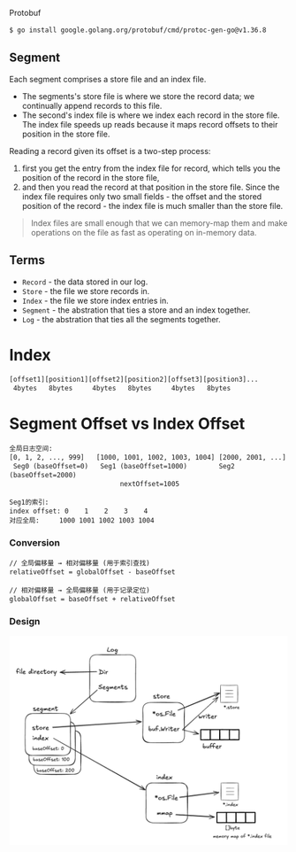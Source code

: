 Protobuf

```sh
$ go install google.golang.org/protobuf/cmd/protoc-gen-go@v1.36.8
```

## Segment

Each segment comprises a store file and an index file.

- The segments's store file is where we store the record data; we continually append records to this file.
- The second's index file is where we index each record in the store file. The index file speeds up reads because it maps record offsets to their position in the store file.

Reading a record given its offset is a two-step process:

1. first you get the entry from the index file for record, which tells you the position of the record in the store file,
2. and then you read the record at that position in the store file. Since the index file requires only two small fields - the offset and the stored position of the record - the index file is much smaller than the store file.

> Index files are small enough that we can memory-map them and make operations on the file as fast as operating on in-memory data.

## Terms

- `Record` - the data stored in our log.
- `Store` - the file we store records in.
- `Index` - the file we store index entries in.
- `Segment` - the abstration that ties a store and an index together.
- `Log` - the abstration that ties all the segments together.

# Index

```
[offset1][position1][offset2][position2][offset3][position3]...
 4bytes   8bytes     4bytes   8bytes     4bytes   8bytes
```

# Segment Offset vs Index Offset

```
全局日志空间:
[0, 1, 2, ..., 999]   [1000, 1001, 1002, 1003, 1004] [2000, 2001, ...]
 Seg0 (baseOffset=0)   Seg1 (baseOffset=1000)        Seg2 (baseOffset=2000)
                            nextOffset=1005

Seg1的索引:
index offset: 0    1    2    3    4
对应全局:     1000 1001 1002 1003 1004
```

### Conversion

```
// 全局偏移量 → 相对偏移量 (用于索引查找)
relativeOffset = globalOffset - baseOffset

// 相对偏移量 → 全局偏移量 (用于记录定位)
globalOffset = baseOffset + relativeOffset
```

### Design

![img](./doc/image.png)
